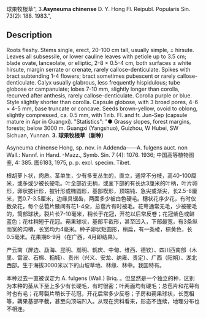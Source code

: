 球果牧根草",
3.**Asyneuma chinense** D. Y. Hong Fl. Reipubl. Popularis Sin. 73(2): 188. 1983.",

## Description
Roots fleshy. Stems single, erect, 20-100 cm tall, usually simple, ± hirsute. Leaves all subsessile, or lower cauline leaves with petiole up to 3.5 cm; blade ovate, lanceolate, or elliptic, 2-8 × 0.5-4 cm, both surfaces ± white hirsute, margin serrate or crenate, rarely callose-denticulate. Spikes with bract subtending 1-4 flowers; bract sometimes pubescent or rarely callose-denticulate. Calyx usually glabrous, less frequently hispidulous; tube globose or campanulate; lobes 7-10 mm, slightly longer than corolla, recurved after anthesis, rarely callose-denticulate. Corolla purple or blue. Style slightly shorter than corolla. Capsule globose, with 3 broad pores, 4-6 × 4-5 mm, base truncate or concave. Seeds brown-yellow, ovoid to oblong, slightly compressed, ca. 0.5 mm, with 1 rib. Fl. and fr. Jun-Sep (capsule mature in Apr in Guangxi).
  "Statistics": "● Grassy slopes, forest margins, forests; below 3000 m. Guangxi (Yangshuo), Guizhou, W Hubei, SW Sichuan, Yunnan.
**3. 球果牧根草（新种）**

Asyneuma chinense Hong, sp. nov. in Addenda——A. fulgens auct. non Wall.: Nannf. in Hand. -Mazz., Symb. Sin. 7 (4): 1076. 1936; 中国高等植物图鉴, 4: 385. 图6183, 1975, p. p. excl. specim. Tibet.

根胡萝卜状，肉质。茎单生，少有多支丛生的，直立，通常不分枝，高40-100厘米，或多或少被长硬毛。叶全部近无柄，或茎下部的有长达3厘米的叶柄，叶片卵形，卵状披针形，披针形或椭圆形，基部楔形，顶端钝、急尖或渐尖，长2.5-8厘米，宽0.7-3.5厘米，边缘具锯齿，两面多少被白色硬毛。穗状花序少花，有时仅数朵花，每个总苞片腋间有花1-4朵，总苞片有时被毛。花萼通常无毛，少被硬毛的，筒部球状，裂片长7-10毫米，稍长于花冠，开花以后常反卷；花冠紫色或鲜蓝色；花柱稍短于花冠。蒴果球状，基部平截形，甚至凹入，下部最宽，有3条纵而宽的沟槽，长宽均为4毫米。种子卵状矩圆形，稍扁，有一条棱，棕黄色，长0.5毫米。花果期6-9月（在广西，4月即结果）。

产云南（屏边、勐海、昆明、嵩明、鹤庆、中甸、维西、德钦）、四川西南部（木里、雷波、石棉、稻城）、贵州（兴义、安龙、纳雍、贵定）、广西（阳朔）、湖北西部。生于海拔3000米以下的山坡草地、林缘、林中。我国特有。

本种过去一直被误定为 A. fulgens (Wall.) Briq. 。但显然是一个独立的种，区别为本种的茎从下至上多少有长硬毛，有时很密；叶两面均有硬毛；总苞片和花萼有时也有毛；花萼裂片稍长于花冠，开花后常多少反卷；子房和蒴果球状，长宽相等，蒴果基部平截，甚至向顶端凹入。从现在资料看来，形态不连续，地理分布也不相连。
